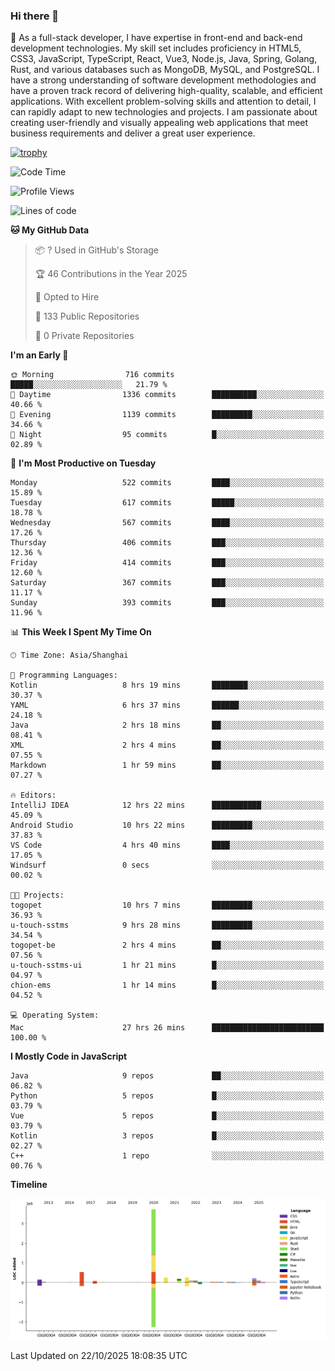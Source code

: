### Hi there 👋

🌱 As a full-stack developer, I have expertise in front-end and back-end development technologies. My skill set includes proficiency in HTML5, CSS3, JavaScript, TypeScript, React, Vue3, Node.js, Java, Spring, Golang, Rust, and various databases such as MongoDB, MySQL, and PostgreSQL. I have a strong understanding of software development methodologies and have a proven track record of delivering high-quality, scalable, and efficient applications. With excellent problem-solving skills and attention to detail, I can rapidly adapt to new technologies and projects. I am passionate about creating user-friendly and visually appealing web applications that meet business requirements and deliver a great user experience.

[![trophy](https://github-profile-trophy.vercel.app/?username=elton&rank=SECRET,SSS,SS,S,AAA,AA,A&theme=onedark&no-frame=true&margin-w=10)](https://github.com/ryo-ma/github-profile-trophy)

<!--START_SECTION:waka-->
![Code Time](http://img.shields.io/badge/Code%20Time-2%2C014%20hrs%209%20mins-blue)

![Profile Views](http://img.shields.io/badge/Profile%20Views-1-blue)

![Lines of code](https://img.shields.io/badge/From%20Hello%20World%20I%27ve%20Written-5.9%20million%20lines%20of%20code-blue)

**🐱 My GitHub Data** 

> 📦 ? Used in GitHub's Storage 
 > 
> 🏆 46 Contributions in the Year 2025
 > 
> 💼 Opted to Hire
 > 
> 📜 133 Public Repositories 
 > 
> 🔑 0 Private Repositories 
 > 
**I'm an Early 🐤** 

```text
🌞 Morning                716 commits         █████░░░░░░░░░░░░░░░░░░░░   21.79 % 
🌆 Daytime                1336 commits        ██████████░░░░░░░░░░░░░░░   40.66 % 
🌃 Evening                1139 commits        █████████░░░░░░░░░░░░░░░░   34.66 % 
🌙 Night                  95 commits          █░░░░░░░░░░░░░░░░░░░░░░░░   02.89 % 
```
📅 **I'm Most Productive on Tuesday** 

```text
Monday                   522 commits         ████░░░░░░░░░░░░░░░░░░░░░   15.89 % 
Tuesday                  617 commits         █████░░░░░░░░░░░░░░░░░░░░   18.78 % 
Wednesday                567 commits         ████░░░░░░░░░░░░░░░░░░░░░   17.26 % 
Thursday                 406 commits         ███░░░░░░░░░░░░░░░░░░░░░░   12.36 % 
Friday                   414 commits         ███░░░░░░░░░░░░░░░░░░░░░░   12.60 % 
Saturday                 367 commits         ███░░░░░░░░░░░░░░░░░░░░░░   11.17 % 
Sunday                   393 commits         ███░░░░░░░░░░░░░░░░░░░░░░   11.96 % 
```


📊 **This Week I Spent My Time On** 

```text
🕑︎ Time Zone: Asia/Shanghai

💬 Programming Languages: 
Kotlin                   8 hrs 19 mins       ████████░░░░░░░░░░░░░░░░░   30.37 % 
YAML                     6 hrs 37 mins       ██████░░░░░░░░░░░░░░░░░░░   24.18 % 
Java                     2 hrs 18 mins       ██░░░░░░░░░░░░░░░░░░░░░░░   08.41 % 
XML                      2 hrs 4 mins        ██░░░░░░░░░░░░░░░░░░░░░░░   07.55 % 
Markdown                 1 hr 59 mins        ██░░░░░░░░░░░░░░░░░░░░░░░   07.27 % 

🔥 Editors: 
IntelliJ IDEA            12 hrs 22 mins      ███████████░░░░░░░░░░░░░░   45.09 % 
Android Studio           10 hrs 22 mins      █████████░░░░░░░░░░░░░░░░   37.83 % 
VS Code                  4 hrs 40 mins       ████░░░░░░░░░░░░░░░░░░░░░   17.05 % 
Windsurf                 0 secs              ░░░░░░░░░░░░░░░░░░░░░░░░░   00.02 % 

🐱‍💻 Projects: 
togopet                  10 hrs 7 mins       █████████░░░░░░░░░░░░░░░░   36.93 % 
u-touch-sstms            9 hrs 28 mins       █████████░░░░░░░░░░░░░░░░   34.54 % 
togopet-be               2 hrs 4 mins        ██░░░░░░░░░░░░░░░░░░░░░░░   07.56 % 
u-touch-sstms-ui         1 hr 21 mins        █░░░░░░░░░░░░░░░░░░░░░░░░   04.97 % 
chion-ems                1 hr 14 mins        █░░░░░░░░░░░░░░░░░░░░░░░░   04.52 % 

💻 Operating System: 
Mac                      27 hrs 26 mins      █████████████████████████   100.00 % 
```

**I Mostly Code in JavaScript** 

```text
Java                     9 repos             ██░░░░░░░░░░░░░░░░░░░░░░░   06.82 % 
Python                   5 repos             █░░░░░░░░░░░░░░░░░░░░░░░░   03.79 % 
Vue                      5 repos             █░░░░░░░░░░░░░░░░░░░░░░░░   03.79 % 
Kotlin                   3 repos             █░░░░░░░░░░░░░░░░░░░░░░░░   02.27 % 
C++                      1 repo              ░░░░░░░░░░░░░░░░░░░░░░░░░   00.76 % 
```



**Timeline**

![Lines of Code chart](https://raw.githubusercontent.com/elton/elton/main/assets/bar_graph.png)


 Last Updated on 22/10/2025 18:08:35 UTC
<!--END_SECTION:waka-->

<!--
**elton/elton** is a ✨ _special_ ✨ repository because its `README.md` (this file) appears on your GitHub profile.

Here are some ideas to get you started:

- 🔭 I’m currently working on ...
- 🌱 I’m currently learning ...
- 👯 I’m looking to collaborate on ...
- 🤔 I’m looking for help with ...
- 💬 Ask me about ...
- 📫 How to reach me: ...
- 😄 Pronouns: ...
- ⚡ Fun fact: ...
-->
